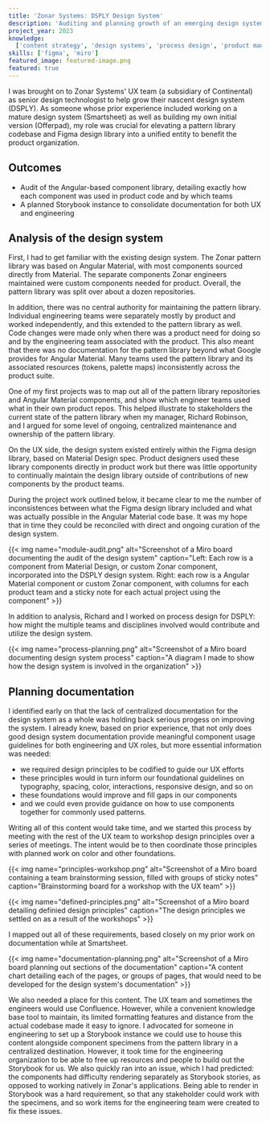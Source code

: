 ```yaml
---
title: 'Zonar Systems: DSPLY Design System'
description: 'Auditing and planning growth of an emerging design system'
project_year: 2023
knowledge:
  ['content strategy', 'design systems', 'process design', 'product management']
skills: ['figma', 'miro']
featured_image: featured-image.png
featured: true
---
```


I was brought on to Zonar Systems' UX team (a subsidiary of Continental) as senior design technologist to help grow their nascent design system (DSPLY). As someone whose prior experience included working on a mature design system (Smartsheet) as well as building my own initial version (Offerpad), my role was crucial for elevating a pattern library codebase and Figma design library into a unified entity to benefit the product organization.

## Outcomes

- Audit of the Angular-based component library, detailing exactly how each component was used in product code and by which teams
- A planned Storybook instance to consolidate documentation for both UX and engineering

## Analysis of the design system

First, I had to get familiar with the existing design system. The Zonar pattern library was based on Angular Material, with most components sourced directly from Material. The separate components Zonar engineers maintained were custom components needed for product. Overall, the pattern library was split over about a dozen repositories.

In addition, there was no central authority for maintaining the pattern library. Individual engineering teams were separately mostly by product and worked independently, and this extended to the pattern library as well. Code changes were made only when there was a product need for doing so and by the engineering team associated with the product. This also meant that there was no documentation for the pattern library beyond what Google provides for Angular Material. Many teams used the pattern library and its associated resources (tokens, palette maps) inconsistently across the product suite.

One of my first projects was to map out all of the pattern library repositories and Angular Material components, and show which engineer teams used what in their own product repos. This helped illustrate to stakeholders the current state of the pattern library when my manager, Richard Robinson, and I argued for some level of ongoing, centralized maintenance and ownership of the pattern library.

On the UX side, the design system existed entirely within the Figma design library, based on Material Design spec. Product designers used these library components directly in product work but there was little opportunity to continually maintain the design library outside of contributions of new components by the product teams.

During the project work outlined below, it became clear to me the number of inconsistences between what the Figma design library included and what was actually possible in the Angular Material code base. It was my hope that in time they could be reconciled with direct and ongoing curation of the design system.

{{< img name="module-audit.png" alt="Screenshot of a Miro board documenting the audit of the design system" caption="Left: Each row is a component from Material Design, or custom Zonar component, incorporated into the DSPLY design system. Right: each row is a Angular Material component or custom Zonar component, with columns for each product team and a sticky note for each actual project using the component" >}}

In addition to analysis, Richard and I worked on process design for DSPLY: how might the multiple teams and disciplines involved would contribute and utilize the design system.

{{< img name="process-planning.png" alt="Screenshot of a Miro board documenting design system process" caption="A diagram I made to show how the design system is involved in the organization" >}}

## Planning documentation

I identified early on that the lack of centralized documentation for the design system as a whole was holding back serious progess on improving the system. I already knew, based on prior experience, that not only does good design system documentation provide meaningful component usage guidelines for both engineering and UX roles, but more essential information was needed:

- we required design principles to be codified to guide our UX efforts
- these principles would in turn inform our foundational guidelines on typography, spacing, color, interactions, responsive design, and so on
- these foundations would improve and fill gaps in our components
- and we could even provide guidance on how to use components together for commonly used patterns.

Writing all of this content would take time, and we started this process by meeting with the rest of the UX team to workshop design principles over a series of meetings. The intent would be to then coordinate those principles with planned work on color and other foundations.

{{< img name="principles-workshop.png" alt="Screenshot of a Miro board containing a team brainstorming session, filled with groups of sticky notes" caption="Brainstorming board for a workshop with the UX team" >}}

{{< img name="defined-principles.png" alt="Screenshot of a Miro board detailing definied design principles" caption="The design principles we settled on as a result of the workshops" >}}

I mapped out all of these requirements, based closely on my prior work on documentation while at Smartsheet.

{{< img name="documentation-planning.png" alt="Screenshot of a Miro board planning out sections of the documentation" caption="A content chart detailing each of the pages, or groups of pages, that would need to be developed for the design system's documentation" >}}

We also needed a place for this content. The UX team and sometimes the engineers would use Confluence. However, while a convenient knowledge base tool to maintain, its limited formatting features and distance from the actual codebase made it easy to ignore. I advocated for someone in engineering to set up a Storybook instance we could use to house this content alongside component specimens from the pattern library in a centralized destination. However, it took time for the engineering organization to be able to free up resources and people to build out the Storybook for us. We also quickly ran into an issue, which I had predicted: the components had difficulty rendering separately as Storybook stories, as opposed to working natively in Zonar's applications. Being able to render in Storybook was a hard requirement, so that any stakeholder could work with the specimens, and so work items for the engineering team were created to fix these issues.
